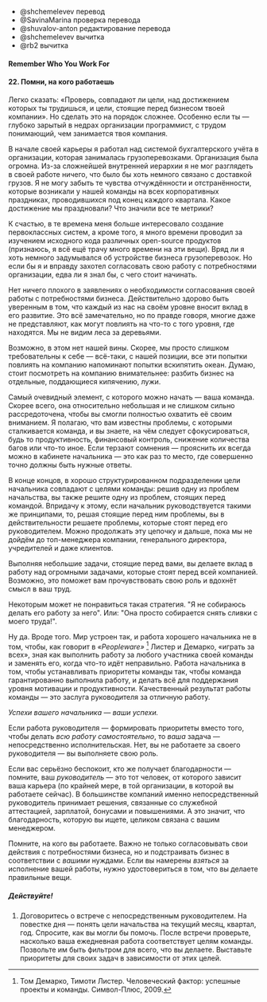 - @shchemelevev перевод
- @SavinaMarina проверка перевода
- @shuvalov-anton редактирование перевода
- @shchemelevev вычитка
- @rb2 вычитка



#### Remember Who You Work For

#### 22. Помни, на кого работаешь



<!-- It’s really easy to say “Make sure your goals and your work align with the 
goals of your business.” It’s really easy to say; it’s really hard to do, 
especially when you’re a programmer buried under so many organizational layers 
that you hardly know what your business is. Early in my career, I worked for a 
major package delivery company in a software development architecture team 
supporting the company’s revenue systems. This company was so encumbered with 
hierarchy, I never saw anything in my daily work that gave me even a glimpse
into the business of package delivery. I can remember my team attending 
quarterly all-hands meetings and feeling completely disjointed and alienated. 
“What is this achievement we’re celebrating? What do all of these metrics 
mean?” -->

Легко сказать: «Проверь, совпадают ли цели, над достижением которых ты трудишься,
и цели, стоящие перед бизнесом твоей компании». Но сделать это на порядок сложнее.
Особенно если ты — глубоко зарытый в недрах организации программист, с трудом
понимающий, чем занимается твоя компания.

В начале своей карьеры я работал над системой бухгалтерского учёта в организации,
которая занималась грузоперевозками. Организация была огромна. Из-за сложнейшей
внутренней иерархии я не мог разглядеть в своей работе ничего, что было бы хоть
немного связано с доставкой грузов. Я не могу забыть те чувства отчуждённости
и отстранённости, которые возникали у нашей команды на всех корпоративных
праздниках, проводившихся под конец каждого квартала. Какое достижение мы
праздновали? Что значили все те метрики?



<!-- Granted, at that point in my career, I was more interested in building elegant 
systems and hacking open source software than digging into the guts of a 
package delivery business. (OK, I admit it—I’m _still_ more more interested in 
those things.) But, had I really wanted to align my work with the major goals 
of the organization, I’m not sure I would have known where to begin.-->

К счастью, в те времена меня больше интересовало создание первоклассных систем,
а кроме того, я много времени проводил за изучением исходного кода различных
open-source продуктов (признаюсь, я всё ещё трачу много времени на эти вещи).
Вряд ли я хоть немного задумывался об устройстве бизнеса грузоперевозок. Но
если бы я и вправду захотел согласовать свою работу с потребностями организации,
едва ли я знал бы, с чего стоит начинать. 


<!--
So, it’s all fine and dandy to say we need to align our work with the goals of 
the company—to try to make sure we’re impacting the bottom line and all that. 
However, truth be told, many of us just don’t have visibility into how we can 
do this at the level from which we’re grasping. We can’t see the forest for the 
trees. -->

Нет ничего плохого в заявлениях о необходимости согласования своей работы
с потребностями бизнеса. Действительно здорово быть уверенным в том, что каждый
из нас на своём уровне вносит вклад в его развитие. Это всё замечательно,
но по правде говоря, многие даже не представляют, как могут повлиять
на что-то с того уровня, где находятся. Мы не видим леса за деревьями.


<!--
Maybe this one isn’t our fault. We may be asking too much of ourselves. Maybe 
the idea of trying to directly impact the company’s bottom line feels a bit 
like trying to boil the ocean. So, we need to take a more compartmentalized 
view, breaking the business into boilable puddles. -->

Возможно, в этом нет нашей вины. Скорее, мы просто слишком требовательны к себе —
всё-таки, с нашей позиции, все эти попытки повлиять на компанию напоминают
попытки вскипятить океан. Думаю, стоит посмотреть на компанию внимательнее:
разбить бизнес на отдельные, поддающиеся кипячению, лужи.


<!--
The most obvious puddle to start with is your own team. It’s probably small and 
focused enough that you can conceptually wrap yourself around it. You most 
likely understand the problems the team faces. You know what your team is 
focused on improving, be it productivity, revenue, error reduction, or anything 
else. If you’re not sure, you have one obvious place to go to find out: your 
manager.-->

Самый очевидный элемент, с которого можно начать — ваша команда. Скорее всего,
она относительно небольшая и не слишком сильно рассредоточена, чтобы
вы смогли полностью охватить её своим вниманием. Я полагаю, что вам известны
проблемы, с которыми сталкивается команда, и вы знаете, на чём следует 
сфокусироваться, будь то продуктивность, финансовый контроль, снижение
количества багов или что-то иное. Если терзают сомнения — прояснить их
всегда можно в кабинете начальника — это как раз то место, где совершенно
точно должны быть нужные ответы.


<!--
Ultimately, in a well-structured environment, the goals of your manager are the 
goals of your team. Solve your manager’s problem, and you’ve solved a problem 
for the team. Additionally, if your manager is taking the same approach you 
are, the problems you’re solving for him or her are really his or her boss’s 
problems. And so on, and so on, until it rolls up to the highest level of your 
company or organization—the CEO, the shareholders, or even your customers.-->

В конце концов, в хорошо структурированном подразделении цели начальника 
совпадают с целями команды: решив одну из проблем начальства, вы также решите одну
из проблем, стоящих перед командой. Впридачу к этому, если начальник
руководствуется такими же принципами, то, решая стоящие перед
ним проблемы, вы в действительности решаете проблемы, которые стоят перед его
руководителем. Можно продолжать эту цепочку и дальше, пока мы не дойдём до
топ-менеджера компании, генерального директора, учредителей и даже клиентов.


<!--
By doing your small part, you’re contributing to the fulfillment of the goals 
of your company. This can give you a sense of purpose. It gives your work 
meaning.-->

Выполняя небольшие задачи, стоящие перед вами, вы делаете вклад в работу над
огромными задачами, которые стоят перед всей компанией. Возможно, это поможет
вам прочувствовать свою роль и вдохнёт смысл в ваш труд.


<!--
Some may resist this strategy. “I’m not going to do his work for him.” Or, 
“She’s just going to take credit for my work!”-->

Некоторым может не понравиться такая стратегия. "Я не собираюсь делать его
работу за него". Или: "Она просто собирается снять сливки с моего труда!".

<!--
Well, yeah. Sort of. That’s the way it works. The role of a good manager is not 
to, as Lister and DeMarco say in _Peopleware_ [^DL99], “play pinch hitter,” 
knowing how to do his or her whole team’s job and filling in when things get 
difficult. The role of a good manager is to set priorities for the team, make 
sure the team has what it needs to get the job done, and do what it takes to 
keep the team motivated and productive, ultimately getting done what needs to 
get done. A job well done by the team is a job well done by the manager.-->

Ну да. Вроде того. Мир устроен так, и работа хорошего начальника не в том,
чтобы, как говорит в _«Peopleware»_ [^DL99] Листер и Демарко, «играть за всех», зная
как выполнить работу за любого участника своей команды и заменять его, когда
что-то идёт неправильно. Работа начальника в том, чтобы устанавливать приоритеты
команды так, чтобы команда гарантированно выполнила работу, и делать всё для
поддержания уровня мотивации и продуктивности.
Качественный результат работы команды — это заслуга руководителя за отличную
работу.


<!--
*You manager’s successes are _your_ successes.*
-->
*Успехи вашего начальника — _ваши_ успехи.*


<!--
If the manager’s job is to know and set priorities but not to personally _do_ 
all the work, then your job _is_ to do all the work. You are not doing the 
manager’s job for him or her. You’re doing your job.-->

Если работа руководителя — формировать приоритеты вместо того, чтобы делать
_всю работу самостоятельно_, то _ваша_ задача — непосредственно исполнительская.
Нет, вы не работаете за своего руководителя — вы выполняете свою роль.


<!--
If you’re really worried about who gets the credit, remember that it’s your 
_manager_ who holds the keys to your career (in your present company, at 
least). In most organizations, it’s the direct manager who influences 
performance appraisals, salary actions, bonuses, and promotions. So, the credit 
you seek is ultimately cashed in with your manager. -->

Если вас серьёзно беспокоит, кто же получает благодарности — помните, ваш
_руководитель_ — это тот человек, от которого зависит ваша карьера (по крайней мере,
в той организации, в которой вы работаете сейчас). В большинстве компаний
именно непосредственный руководитель принимает решения, связанные со служебной
аттестацией, зарплатой, бонусами и повышениями. А это значит, что благодарность,
которую вы ищете, целиком связана с вашим менеджером.


<!--
Remember who you work for. You’ll not only align yourself with the needs of the 
business, but you’ll align the business with _your_ needs. If you’re going to 
_nail_ the execution of your job, this will ensure that you’re executing on the 
right things. -->

Помните, на кого вы работаете. Важно не только согласовывать свои действия с 
потребностями бизнеса, но и подстраивать бизнес в соответствии с _вашими_ нуждами. 
Если вы намерены _взяться_ за исполнение вашей работы, нужно удостовериться в том,
что вы делаете правильные вещи.



##### Действуйте!


<!--
1. Schedule a meeting with your manager. The agenda is for you to understand 
your manager’s goals for the team over the coming month, quarter, and year. Ask 
how you can make a difference. After the meeting, examine how your daily work 
aligns to the goals of your team. Let them be a filter for everything you do. 
Prioritize your work based on these goals. -->

1. Договоритесь о встрече с непосредственным руководителем. На повестке дня —
понять цели начальства на текущий месяц, квартал, год. Спросите,
как вы могли бы помочь. После встречи проверьте, насколько ваша ежедневная
работа соответствует целям команды. Позвольте им быть фильтром для всего,
что вы делаете. Выставьте приоритеты для своих задач в зависимости от этих целей.



<!--
[^DL99]: Tom Demarco and Timothy Lister. Peopleware: Productive
        Projects and Teams. Dorset House, New York, second edition, 1999.
-->

[^DL99]: Том Демарко, Тимоти Листер. Человеческий фактор: успешные 
        проекты и команды. Символ-Плюс, 2009.
